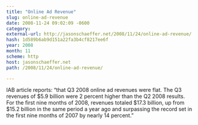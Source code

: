 ```yaml
---
title: "Online Ad Revenue"
slug: online-ad-revenue
date: 2008-11-24 09:02:09 -0600
category: 
external-url: http://jasonschaeffer.net/2008/11/24/online-ad-revenue/
hash: 1d589b6ab9d151a22fa3b4cf8217ee6f
year: 2008
month: 11
scheme: http
host: jasonschaeffer.net
path: /2008/11/24/online-ad-revenue/

---
```


IAB article reports: “that Q3 2008 online ad revenues were flat. The Q3 revenues of $5.9 billion were 2 percent higher than the Q2 2008 results.  For the first nine months of 2008, revenues totaled $17.3 billion, up from $15.2 billion in the same period a year ago and surpassing the record set in the first nine months of 2007 by nearly 14 percent.”
